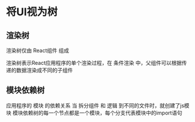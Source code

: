 # 将UI视为树

## 渲染树
渲染树仅由 React组件 组成

渲染树表示React应用程序的单个渲染过程，在 条件渲染 中，父组件可以根据传递的数据渲染成不同的子组件

## 模块依赖树
应用程序的 模块 的依赖关系
当 拆分组件 和 逻辑 到不同的文件时，就创建了js模块
模块依赖树的每一个节点都是一个模块，每个分支代表模块中的import语句